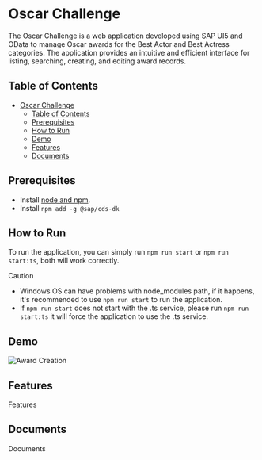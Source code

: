 # Oscar Challenge

The Oscar Challenge is a web application developed using SAP UI5 and OData to manage Oscar awards for the Best Actor and Best Actress categories. The application provides an intuitive and efficient interface for listing, searching, creating, and editing award records.



## Table of Contents

- [Oscar Challenge](#oscar-challenge)
  - [Table of Contents](#table-of-contents)
  - [Prerequisites](#prerequisites)
  - [How to Run](#how-to-run)
  - [Demo](#demo)
  - [Features](#features)
  - [Documents](#documents)

## Prerequisites

- Install [node and npm](https://docs.npmjs.com/downloading-and-installing-node-js-and-npm).
- Install `npm add -g @sap/cds-dk`

## How to Run

To run the application, you can simply run `npm run start` or `npm run start:ts`, both will work correctly.

> [!CAUTION]
>
> - Windows OS can have problems with node_modules path, if it happens, it's recommended to use `npm run start` to run the application.
> - If `npm run start` does not start with the .ts service, please run `npm run start:ts` it will force the application to use the .ts service.

## Demo

![Award Creation](https://github.com/user-attachments/assets/6c456c1a-000d-4110-945b-b812cf8cf369)

## Features

Features

## Documents

Documents





